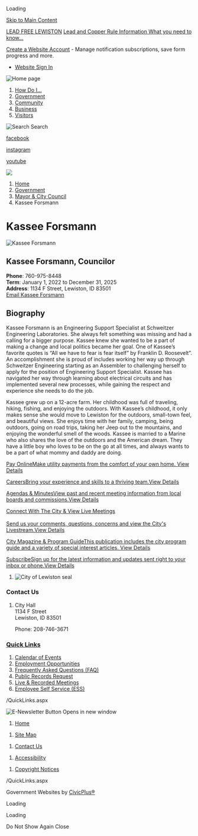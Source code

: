 Loading

[Skip to Main Content](https://www.cityoflewiston.org/373/Kassee-Forsmann/)

[LEAD FREE LEWISTON](https://www.cityoflewiston.org/776/Lead-and-Copper-Rule-Information) [Lead and Copper Rule Information What you need to know...](https://www.cityoflewiston.org/776/Lead-and-Copper-Rule-Information)

[Create a Website Account](https://www.cityoflewiston.org/MyAccount/ProfileCreate) - Manage notification subscriptions, save form progress and more.   

- [Website Sign In](https://www.cityoflewiston.org/MyAccount)

![Home page](https://www.cityoflewiston.org/ImageRepository/Document?documentID=71)

1. [How Do I...](https://www.cityoflewiston.org/9/How-Do-I)
2. [Government](https://www.cityoflewiston.org/27/Government)
3. [Community](https://www.cityoflewiston.org/31/Community)
4. [Business](https://www.cityoflewiston.org/35/Business)
5. [Visitors](https://www.cityoflewiston.org/101/Visitors)

![Search](https://www.cityoflewiston.org/ImageRepository/Document?documentID=54) Search

[facebook](https://www.cityoflewiston.org/facebook)

[instagram](https://www.instagram.com/cityoflewiston)

[youtube](https://www.cityoflewiston.org/youtube)

![](https://www.cityoflewiston.org/ImageRepository/Document?documentID=44)

1. [Home](https://www.cityoflewiston.org)
2. [Government](https://www.cityoflewiston.org/27/Government)
3. [Mayor &amp; City Council](https://www.cityoflewiston.org/367/Mayor-City-Council)
4. Kassee Forsmann

# Kassee Forsmann

![Kassee Forsmann](https://www.cityoflewiston.org/ImageRepository/Document?documentID=3603 "Kassee Forsmann")

## Kassee Forsmann, Councilor

**Phone**: 760-975-8448  
**Term**: January 1, 2022 to December 31, 2025  
**Address**: 1134 F Street, Lewiston, ID 83501  
[Email Kassee Forsmann](mailto:kforsmann@cityoflewiston.org)

## Biography

Kassee Forsmann is an Engineering Support Specialist at Schweitzer Engineering Laboratories. She always felt something was missing and had a calling for a bigger purpose. Kassee knew she wanted to be a part of making a change and local politics became her goal. One of Kassee’s favorite quotes is “All we have to fear is fear itself” by Franklin D. Roosevelt”. An accomplishment she is proud of includes working her way up through Schweitzer Engineering starting as an Assembler to challenging herself to apply for the position of Engineering Support Specialist. Kassee has navigated her way through learning about electrical circuits and has implemented several new processes, while gaining the respect and experience she needs to do the job.

Kassee grew up on a 12-acre farm. Her childhood was full of traveling, hiking, fishing, and enjoying the outdoors. With Kassee’s childhood, it only makes sense she would move to Lewiston for the outdoors, small-town feel, and beautiful views. She enjoys time with her family, camping, being outdoors, going on road trips, taking her Jeep out to the mountains, and enjoying the wonderful smell of the woods. Kassee is married to a Marine who also shares the love of the outdoors and the American dream. They have a little boy who loves to be on the go at all times, and always wants to be a part of what mommy and daddy are doing.

[Pay OnlineMake utility payments from the comfort of your own home. View Details](https://www.municipalonlinepayments.com/cityoflewistonid/utilities)

[CareersBring your experience and skills to a thriving team.View Details](https://www.governmentjobs.com/careers/cityoflewistonid)

[Agendas &amp; MinutesView past and recent meeting information from local boards and commissions.View Details](https://www.cityoflewiston.org/720/Agendas-Minutes)

[Connect With The City &amp; View Live Meetings  
\
Send us your comments, questions, concerns and view the City's Livestream.View Details](https://www.cityoflewiston.org/576/Connect-With-The-City)

[City Magazine &amp; Program GuideThis publication includes the city program guide and a variety of special interest articles. View Details](https://online.flippingbook.com/view/3379626)

[SubscribeSign up for the latest information and updates sent right to your inbox or phone.View Details](https://www.cityoflewiston.org/list.aspx)

1. ![City of Lewiston seal](https://www.cityoflewiston.org/ImageRepository/Document?documentID=53 "City of Lewiston seal")

### Contact Us

1. City Hall  
   1134 F Street  
   Lewiston, ID 83501
   
   Phone: 208-746-3671

### [Quick Links](https://www.cityoflewiston.org/QuickLinks.aspx?CID=40)

1. [Calendar of Events](https://www.cityoflewiston.org/calendar.aspx)
2. [Employment Opportunities](https://www.governmentjobs.com/careers/cityoflewistonid)
3. [Frequently Asked Questions (FAQ)](https://www.cityoflewiston.org/faq.aspx)
4. [Public Records Request](https://www.cityoflewiston.org/182/Obtaining-Public-Records-Police-Reports)
5. [Live &amp; Recorded Meetings](https://www.youtube.com/@cityoflewistonid)
6. [Employee Self Service (ESS)](https://lewistonidemployees.munisselfservice.com/login.aspx)

/QuickLinks.aspx

![E-Newsletter Button Opens in new window](https://www.cityoflewiston.org/ImageRepository/Document?documentID=3306 "E-Newsletter Button")

1. [Home](https://www.cityoflewiston.org)

<!--THE END-->

1. [Site Map](https://www.cityoflewiston.org/sitemap)

<!--THE END-->

1. [Contact Us](https://www.cityoflewiston.org/directory.aspx)

<!--THE END-->

1. [Accessibility](https://www.cityoflewiston.org/accessibility)

<!--THE END-->

1. [Copyright Notices](https://www.cityoflewiston.org/copyright)

<!--THE END-->

/QuickLinks.aspx

Government Websites by [CivicPlus®](https://connect.civicplus.com/referral)

Loading

Loading

Do Not Show Again Close